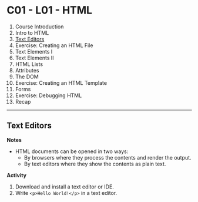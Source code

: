 # C01 - L01 - HTML

1. Course Introduction
2. Intro to HTML
3. [Text Editors](#text-editors)
4. Exercise: Creating an HTML File
5. Text Elements I
6. Text Elements II
7. HTML Lists
8. Attributes
9. The DOM
10. Exercise: Creating an HTML Template
11. Forms
12. Exercise: Debugging HTML
13. Recap

---

## Text Editors

**Notes**

- HTML documents can be opened in two ways:
  - By browsers where they process the contents and render the output.
  - By text editors where they show the contents as plain text.

**Activity**

1. Download and install a text editor or IDE.
2. Write `<p>Hello World!</p>` in a text editor.

